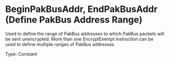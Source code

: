 # BeginPakBusAddr, EndPakBusAddr (Define PakBus Address Range)

Used to define the range of PakBus addresses to which PakBus packets will be sent unencrypted. More than one EncryptExempt instruction can be used to define multiple ranges of PakBus addresses.

Type: Constant
